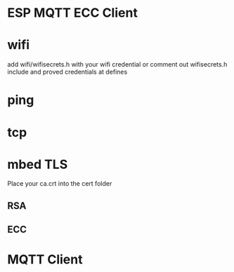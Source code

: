 # ESP MQTT ECC Client

# wifi
add wifi/wifisecrets.h with your wifi credential or comment out wifisecrets.h include and proved credentials at defines

# ping

# tcp

# mbed TLS
Place your ca.crt into the cert folder

## RSA
## ECC

# MQTT Client